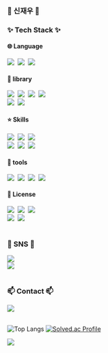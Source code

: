 <h3 align="left">👋 신재우 👋</h3>

<h3 align="left">✨ Tech Stack ✨</h3>
<div align="left">
  <h4 align="left">🌐 Language</h3>
  <img src="https://img.shields.io/badge/Python-20232a.svg?style=for-the-badge&logo=python&logoColor=#000000" />&nbsp
  <img src="https://img.shields.io/badge/Java-20232a.svg?style=for-the-badge&logo=Java&logoColor=#000000" />&nbsp
  <img src="https://img.shields.io/badge/SQL-20232a.svg?style=for-the-badge&logo=postgresql&logoColor=#000000" />&nbsp
  <br>

  <h4 align="left">📙 library</h3>
  <img src="https://img.shields.io/badge/scikit_learn-20232a.svg?style=for-the-badge&logo=scikitlearn&logoColor=#000000" />&nbsp
  <img src="https://img.shields.io/badge/PyTorch-20232a.svg?style=for-the-badge&logo=pytorch&logoColor=#000000" />&nbsp
  <img src="https://img.shields.io/badge/Tensorflow-20232a.svg?style=for-the-badge&logo=Tensorflow&logoColor=#000000" />&nbsp
  <img src="https://img.shields.io/badge/Flask-20232a.svg?style=for-the-badge&logo=flask&logoColor=#000000" />&nbsp
  <br>
  <img src="https://img.shields.io/badge/Matplotlib-20232a.svg?style=for-the-badge&logo=matplotlib&logoColor=#000000" />&nbsp
  <img src="https://img.shields.io/badge/Seaborn-20232a.svg?style=for-the-badge&logo=seaborn&logoColor=#000000" />&nbsp
  <br>

  <h4 align="left">⭐ Skills</h3>
  <img src="https://img.shields.io/badge/Docker-20232a.svg?style=for-the-badge&logo=Docker&logoColor=#000000" />&nbsp
  <img src="https://img.shields.io/badge/Airflow-20232a.svg?style=for-the-badge&logo=apacheairflow&logoColor=#000000" />&nbsp
  <img src="https://img.shields.io/badge/Kafka-20232a.svg?style=for-the-badge&logo=apachekafka&logoColor=#000000" />&nbsp
  <br>
  <img src="https://img.shields.io/badge/PostgreSQL-20232a.svg?style=for-the-badge&logo=postgresql&logoColor=#000000" />&nbsp
  <img src="https://img.shields.io/badge/Sqlite-20232a.svg?style=for-the-badge&logo=sqlite&logoColor=#000000" />&nbsp
  <img src="https://img.shields.io/badge/MySql-20232a.svg?style=for-the-badge&logo=mysql&logoColor=#000000" />&nbsp

  <h4 align="left">🪪 tools</h3>
  <img src="https://img.shields.io/badge/Cursor-20232a.svg?style=for-the-badge&logo=cursor&logoColor=#000000" />&nbsp
  <img src="https://img.shields.io/badge/vscode-20232a.svg?style=for-the-badge&logo=vscode&logoColor=#000000" />&nbsp
  <img src="https://img.shields.io/badge/pycharm-20232a.svg?style=for-the-badge&logo=pycharm&logoColor=#000000" />&nbsp
  <img src="https://img.shields.io/badge/intellij-20232a.svg?style=for-the-badge&logo=intellijidea&logoColor=#000000" />&nbsp

  <h4 align="left">🪪 License</h3>
  <img src="https://img.shields.io/badge/ADSP-20232a.svg?style=for-the-badge&logo=matplotlib&logoColor=#000000" />&nbsp
  <img src="https://img.shields.io/badge/정보처리기능사-20232a.svg?style=for-the-badge&logo=matplotlib&logoColor=#000000" />&nbsp
  <img src="https://img.shields.io/badge/정보기기운용기능사-20232a.svg?style=for-the-badge&logo=matplotlib&logoColor=#000000" />&nbsp
  <br>
  <img src="https://img.shields.io/badge/aice_basic-20232a.svg?style=for-the-badge&logo=matplotlib&logoColor=#000000" />&nbsp
  <img src="https://img.shields.io/badge/aice_associate-20232a.svg?style=for-the-badge&logo=matplotlib&logoColor=#000000" />&nbsp
</div>
<br>

<h3 align="left">💬 SNS 💬</h3>
<div align="left">
  <a href="https://conewbie.tistory.com/">
    <img
      src="https://img.shields.io/badge/conewbie-20232a.svg?style=for-the-badge&logo=tistory&logoColor=white"/>
  </a>
  <br>
  <a href="https://github.com/sinjaeu/">
    <img
      src="https://img.shields.io/badge/github-20232a.svg?style=for-the-badge&logo=github&logoColor=white"/>
  </a>
</div>

<br>

<h3 align="left">📫 Contact 📫</h3>
<div align="left">
  <a href="mailto:sjq65897245@gmail.com">
    <img
      src="https://img.shields.io/badge/sjq65897245@gmail.com-D14836?style=for-the-badge&logo=gmail&logoColor=white"/>
  </a>
</div>

<br>

<div align="left">

![Top Langs](https://github-readme-stats.vercel.app/api/top-langs/?username=sinjaeu&layout=compact)
[![Solved.ac Profile](http://mazassumnida.wtf/api/v2/generate_badge?boj=sjq65897245)](https://solved.ac/sjq65897245/)
</div>

<div align='left'>

  ![](https://komarev.com/ghpvc/?username=sinjaeu)<br><br>
</div>

<!--
**sinjaeu/sinjaeu** is a ✨ _special_ ✨ repository because its `README.md` (this file) appears on your GitHub profile.

Here are some ideas to get you started:

- 🔭 I’m currently working on ...
- 🌱 I’m currently learning ...
- 👯 I’m looking to collaborate on ...
- 🤔 I’m looking for help with ...
- 💬 Ask me about ...
- 📫 How to reach me: ...
- 😄 Pronouns: ...
- ⚡ Fun fact: ...
-->
